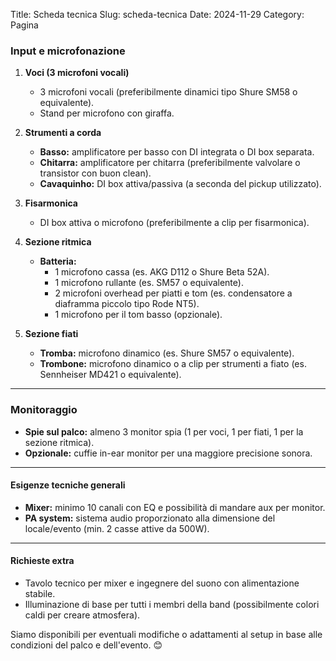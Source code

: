 Title: Scheda tecnica
Slug: scheda-tecnica
Date: 2024-11-29
Category: Pagina



### Input e microfonazione

1. **Voci (3 microfoni vocali)**
    - 3 microfoni vocali (preferibilmente dinamici tipo Shure SM58 o equivalente).
    - Stand per microfono con giraffa.

2. **Strumenti a corda**
    - **Basso:** amplificatore per basso con DI integrata o DI box separata.
    - **Chitarra:** amplificatore per chitarra (preferibilmente valvolare o transistor con buon clean).
    - **Cavaquinho:** DI box attiva/passiva (a seconda del pickup utilizzato).

3. **Fisarmonica**
    - DI box attiva o microfono (preferibilmente a clip per fisarmonica).

4. **Sezione ritmica**
    - **Batteria:**
      - 1 microfono cassa (es. AKG D112 o Shure Beta 52A).
      - 1 microfono rullante (es. SM57 o equivalente).
      - 2 microfoni overhead per piatti e tom (es. condensatore a diaframma piccolo tipo Rode NT5).
      - 1 microfono per il tom basso (opzionale).

5. **Sezione fiati**
    - **Tromba:** microfono dinamico (es. Shure SM57 o equivalente).
    - **Trombone:** microfono dinamico o a clip per strumenti a fiato (es. Sennheiser MD421 o equivalente).

---

### Monitoraggio

- **Spie sul palco:** almeno 3 monitor spia (1 per voci, 1 per fiati, 1 per la sezione ritmica).
- **Opzionale:** cuffie in-ear monitor per una maggiore precisione sonora.

---

#### Esigenze tecniche generali

- **Mixer:** minimo 10 canali con EQ e possibilità di mandare aux per monitor.
- **PA system:** sistema audio proporzionato alla dimensione del locale/evento (min. 2 casse attive da 500W).

---

#### Richieste extra

- Tavolo tecnico per mixer e ingegnere del suono con alimentazione stabile.
- Illuminazione di base per tutti i membri della band (possibilmente colori caldi per creare atmosfera).

Siamo disponibili per eventuali modifiche o adattamenti al setup in base alle condizioni del palco e dell'evento. 😊
